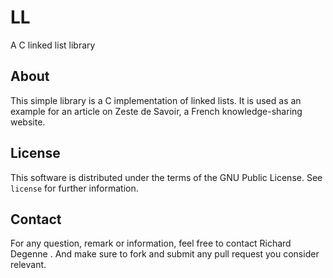 LL
===

A C linked list library

About
-----

This simple library is a C implementation of linked lists. It is used
as an example for an article on Zeste de Savoir, a French knowledge-sharing
website.

License
-------

This software is distributed under the terms of the GNU Public License. See
`license` for further information.

Contact
-------

For any question, remark or information, feel free to contact Richard Degenne
<richdeg2 AT gmail DOT com>. And make sure to fork and submit any pull
request you consider relevant.

